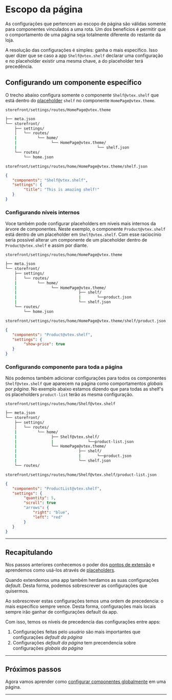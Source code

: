 # Escopo da página

As configurações que pertencem ao escopo de página são válidas somente para componentes vinculados a uma rota. Um dos benefícios é permitir que o comportamento de uma página seja totalmente diferente do restante da loja.

A resolução das configurações é simples: ganha o mais específico. Isso quer dizer que se caso a app `Shelf@vtex.shelf` declarar uma configuração e no placeholder existir uma mesma chave, a do placeholder terá precedência.

## Configurando um componente específico

O trecho abaixo configura somente o componente `Shelf@vtex.shelf` que está dentro do [placeholder](placeholders.md) `shelf` no componente `HomePage@vtex.theme`.

`storefront/settings/routes/HomePage@vtex.theme`
```sh
├── meta.json
└── storefront/
    ├── settings/
    │   └── routes/
    |         └── home/
    |               └── HomePage@vtex.theme/
    |                                   └── shelf.json
    └── routes/
        └── home.json
```

`storefront/settings/routes/home/HomePage@vtex.theme/shelf.json`
```json
{
   "components": "Shelf@vtex.shelf",
   "settings": {
        "title": "This is amazing shelf!"
   }
}
```

### Configurando níveis internos

Voce também pode configurar placeholders em níveis mais internos da árvore de componentes.
Neste exemplo, o componente `Product@vtex.shelf` está dentro de um placeholder em `Shelf@vtex.shelf`. 
Com esse raciocínio seria possível alterar um componente de um placeholder dentro de `Product@vtex.shelf` e assim por diante.

`storefront/settings/routes/home/HomePage@vtex.theme`
```sh
├── meta.json
└── storefront/
    ├── settings/
    │   └── routes/
    |         └── home/
    |               └── HomePage@vtex.theme/
    |                           ├── shelf/
    |                           |       └──product.json   
    |                           └── shelf.json
    └── routes/
        └── home.json
```

`storefront/settings/routes/home/HomePage@vtex.theme/shelf/product.json`
```json
{
   "components": "Product@vtex.shelf",
   "settings": {
        "show-price": true
   }
}
```

### Configurando componente para toda a página

Nós podemos também adicionar configurações para todos os componentes `Shelf@vtex.shelf` que
aparecem na página como comportamentos _globais por página_. No exemplo abaixo estamos dizendo que para todas as shelf's os placeholders `product-list` terão as mesma configuração.

`storefront/settings/routes/home/Shelf@vtex.shelf`
```sh
├── meta.json
└── storefront/
    ├── settings/
    │   └── routes/
    |         └── home/
    |               ├── Shelf@vtex.shelf/
    |               |               └──product-list.json    
    |               └── HomePage@vtex.theme/
    |                           ├── shelf/
    |                           |       └──product.json   
    |                           └── shelf.json
    └── routes/
```

`storefront/settings/routes/home/Shelf@vtex.shelf/product-list.json`
```json
{
   "components": "ProductList@vtex.shelf",
   "settings": {
        "quantity": 5,
        "scroll": true
        "arrows": {
            "right": "blue",
            "left": "red"
        }
   }
}
```
---

## Recapitulando

Nos passos anteriores conhecemos o poder dos [pontos de extensão](ponto-de-extensao.md) e aprendemos como usá-los através de [placeholders](placeholders.md).

Quando extendemos uma app também herdamos as suas configurações _default_. Desta forma, podemos sobrescrever as configurações que quisermos.

Ao sobrescrever estas configurações temos uma ordem de precedencia: o mais específico sempre vence. Desta forma, configurações mais locais sempre irão ganhar de configurações default da app.

Com isso, temos os níveis de precedencia das configurações entre apps: 

1. Configurações feitas pelo _usuário_ são mais importantes que configurações _default da página_
2. Configurações _default da página_ tem precendencia sobre configurações _globais da página_

---

## Próximos passos

Agora vamos aprender como [configurar componentes globalmente](/escopo-global.md) em uma página.

---